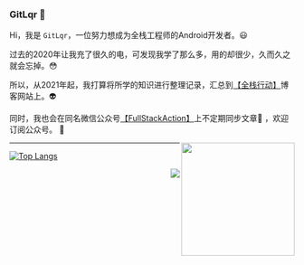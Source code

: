 ### GitLqr 👋



Hi，我是 `GitLqr`，一位努力想成为全栈工程师的Android开发者。😃

过去的2020年让我充了很久的电，可发现我学了那么多，用的却很少，久而久之就会忘掉。😳

所以，从2021年起，我打算将所学的知识进行整理记录，汇总到[【全栈行动】](https://fullstackaction.github.io/)博客网站上。👽

同时，我也会在同名微信公众号[【FullStackAction】]()上不定期同步文章📖 ，欢迎订阅公众号。 🎉



<img align="right" height="200" width="200" src="https://cdn.jsdelivr.net/gh/FullStackAction/PicBed@resource/image/20210110171035.png" />



- - -


[![Top Langs](https://github-readme-stats.vercel.app/api/top-langs/?username=LinXunFeng&langs_count=10&layout=compact)](https://github.com/GitLqr)



<img align="right" src="https://github-readme-stats.vercel.app/api?username=GitLqr&show_icons=true" />

<!--
**GitLqr/GitLqr** is a ✨ _special_ ✨ repository because its `README.md` (this file) appears on your GitHub profile.

Here are some ideas to get you started:

- 🔭 I’m currently working on ...
- 🌱 I’m currently learning ...
- 👯 I’m looking to collaborate on ...
- 🤔 I’m looking for help with ...
- 💬 Ask me about ...
- 📫 How to reach me: ...
- 😄 Pronouns: ...
- ⚡ Fun fact: ...
-->

